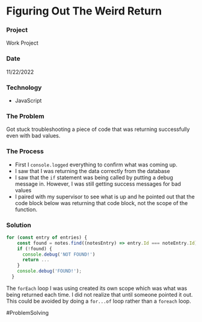# Figuring Out The Weird Return

### Project
Work Project

### Date
11/22/2022

### Technology
- JavaScript

### The Problem

Got stuck troubleshooting a piece of code that was returning successfully even with bad values.

### The Process

-  First I `console.logged` everything to confirm what was coming up.
-  I saw that I was returning the data correctly from the database
-  I saw that the `if` statement was being called by putting a debug message in. However, I was still getting success messages for bad values
-  I paired with my supervisor to see what is up and he pointed out that the code block below was returning that code block, not the scope of the function.

### Solution

```JavaScript
for (const entry of entries) {
    const found = notes.find((notesEntry) => entry.Id === noteEntry.Id);
    if (!found) {
      console.debug('NOT FOUND!')
      return ...
    }
    console.debug('FOUND!');
  }
```

The `forEach` loop I was using created its own scope which was what was being returned each time. I did not realize that until someone pointed it out. This could be avoided by doing a `for...of` loop rather than a `foreach` loop.


#ProblemSolving